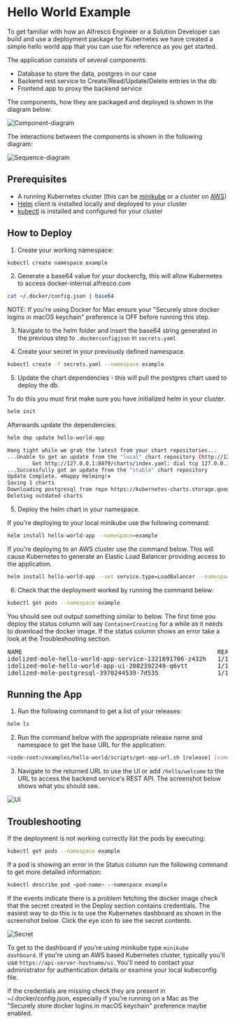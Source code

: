 # Hello World Example 

To get familiar with how an Alfresco Engineer or a Solution Developer can build and use a deployment package for Kubernetes we have created a simple hello world app that you can use for reference as you get started.

The application consists of several components:
- Database to store the data, postgres in our case
- Backend rest service to Create/Read/Update/Delete entries in the db
- Frontend app to proxy the backend service

The components, how they are packaged and deployed is shown in the diagram below:

![Component-diagram](./diagrams/component-diagram.png "component-diagram")

The interactions between the components is shown in the following diagram:

![Sequence-diagram](./diagrams/sequence-diagram.png "sequence-diagram")

## Prerequisites

- A running Kubernetes cluster (this can be [minikube](https://kubernetes.io/docs/getting-started-guides/minikube/) or a cluster on [AWS](https://aws.amazon.com/blogs/compute/kubernetes-clusters-aws-kops/))
- [Helm](https://github.com/kubernetes/helm/blob/master/docs/install.md) client is installed locally and deployed to your cluster
- [kubectl](https://kubernetes.io/docs/tasks/tools/install-kubectl/) is installed and configured for your cluster

## How to Deploy

1. Create your working namespace:

```bash
kubectl create namespace example 
```

2. Generate a base64 value for your dockercfg, this will allow Kubernetes to access docker-internal.alfresco.com

```bash
cat ~/.docker/config.json | base64 
```

NOTE: If you're using Docker for Mac ensure your "Securely store docker logins in macOS keychain" preference is OFF before running this step.

3. Navigate to the helm folder and insert the base64 string generated in the previous step to <code>.dockerconfigjson</code> in <code>secrets.yaml</code>

4. Create your secret in your previously defined namespace.

```bash
kubectl create -f secrets.yaml --namespace example
```
5. Update the chart dependencies - this will pull the postgres chart used to deploy the db.

To do this you must first make sure you have initialized helm in your cluster.
```bash
helm init
```
Afterwards update the dependencies:
```bash
helm dep update hello-world-app

Hang tight while we grab the latest from your chart repositories...
...Unable to get an update from the "local" chart repository (http://127.0.0.1:8879/charts):
        Get http://127.0.0.1:8879/charts/index.yaml: dial tcp 127.0.0.1:8879: getsockopt: connection refused
...Successfully got an update from the "stable" chart repository
Update Complete. ⎈Happy Helming!⎈
Saving 1 charts
Downloading postgresql from repo https://kubernetes-charts.storage.googleapis.com
Deleting outdated charts
```

5. Deploy the helm chart in your namespace.

If you're deploying to your local minikube use the following command:

```bash
helm install hello-world-app --namespace=example
```

If you're deploying to an AWS cluster use the command below. This will cause Kubernetes to generate an Elastic Load Balancer providing access to the application.

```bash
helm install hello-world-app --set service.type=LoadBalancer --namespace=example
```

6. Check that the deployment worked by running the command below:

```bash
kubectl get pods --namespace example
```

You should see out output something similar to below. The first time you deploy the status column will say <code>ContainerCreating</code> for a while as it needs to download the docker image. If the status column shows an error take a look at the Troubleshooting section.

<pre>
NAME                                                     READY     STATUS    RESTARTS   AGE
idolized-mole-hello-world-app-service-1321691706-z432h   1/1       Running   1          1d
idolized-mole-hello-world-app-ui-2002392249-q6vtt        1/1       Running   0          1d
idolized-mole-postgresql-3970244539-7d535                1/1       Running   0          1d
</pre>

## Running the App

1. Run the following command to get a list of your releases:

```bash
helm ls
```

2. Run the command below with the appropriate release name and namespace to get the base URL for the application:

```bash
<code-root>/examples/hello-world/scripts/get-app-url.sh [release] [namespace]
```

3. Navigate to the returned URL to use the UI or add <code>/hello/welcome</code> to the URL to access the backend service's REST API. The screenshot below shows what you should see.

![UI](./diagrams/app-ui.png)

## Troubleshooting

If the deployment is not working correctly list the pods by executing:

```bash
kubectl get pods --namespace example
```

If a pod is showing an error in the Status column run the following command to get more detailed information:

```bash
kubectl describe pod <pod-name> --namespace example
```

If the events indicate there is a problem fetching the docker image check that the secret created in the Deploy section contains credentials. The easiest way to do this is to use the Kubernetes dashboard as shown in the screenshot below. Click the eye icon to see the secret contents.

![Secret](./diagrams/secrets-in-dashboard.png)

To get to the dashboard if you're using minikube type <code>minikube dashboard</code>. If you're using an AWS based Kubernetes cluster, typically you'll use <code>https://api-server-hostname/ui</code>. You'll need to contact your administrator for authentication details or examine your local kubeconfig file.

If the credentials are missing check they are present in ~/.docker/config.json, especially if you're running on a Mac as the "Securely store docker logins in macOS keychain" preference maybe enabled.